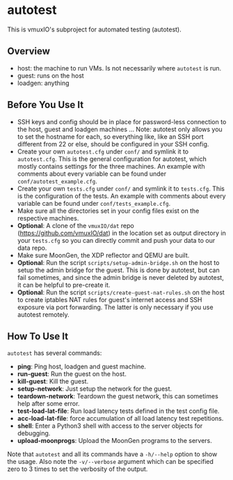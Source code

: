 # autotest

This is vmuxIO's subproject for automated testing (autotest).

## Overview

- host: the machine to run VMs. Is not necessarily where `autotest` is run.
- guest: runs on the host
- loadgen: anything

## Before You Use It

- SSH keys and config should be in place for password-less connection to the
  host, guest and loadgen machines ... Note: autotest only allows you to set
  the hostname for each, so everything like, like an SSH port different from
  22 or else, should be configured in your SSH config.
- Create your own `autotest.cfg` under `conf/` and symlink it to 
  `autotest.cfg`. This is the general configuration for autotest, which
  mostly contains settings for the three machines. An example with comments
  about every variable can be found under `conf/autotest_example.cfg`.
- Create your own `tests.cfg` under `conf/` and symlink it to 
  `tests.cfg`. This is the configuration of the tests. An example with
  comments about every variable can be found under `conf/tests_example.cfg`.
- Make sure all the directories set in your config files exist on the
  respective machines.
- **Optional**: A clone of the `vmuxIO/dat` repo (https://github.com/vmuxIO/dat) in
  the location set as output directory in your `tests.cfg` so you can directly
  commit and push your data to our data repo.
- Make sure MoonGen, the XDP reflector and QEMU are built.
- **Optional**: Run the script `scripts/setup-admin-bridge.sh` on the host to setup
  the admin bridge for the guest. This is done by autotest, but can fail
  sometimes, and since the admin bridge is never deleted by autotest, it
  can be helpful to pre-create it.
- **Optional**: Run the script `scripts/create-guest-nat-rules.sh` on the host
  to create iptables NAT rules for guest's internet access and SSH exposure
  via port forwarding. The latter is only necessary if you use autotest
  remotely.

## How To Use It

`autotest` has several commands:

- **ping**: Ping host, loadgen and guest machine.
- **run-guest**: Run the guest on the host.
- **kill-guest**: Kill the guest.
- **setup-network**: Just setup the network for the guest.
- **teardown-network**: Teardown the guest network, this can sometimes help after
  some error.
- **test-load-lat-file**: Run load latency tests defined in the test config file.
- **acc-load-lat-file**: force accumulation of all load latency test repetitions.
- **shell**: Enter a Python3 shell with access to the server objects for debugging.
- **upload-moonprogs**: Upload the MoonGen programs to the servers.

Note that `autotest` and all its commands have a `-h/--help` option to show the
usage. Also note the `-v/--verbose` argument which can be specified zero to 3
times to set the verbosity of the output.
